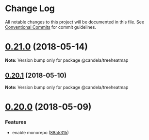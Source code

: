 # Change Log

All notable changes to this project will be documented in this file.
See [Conventional Commits](https://conventionalcommits.org) for commit guidelines.

<a name="0.21.0"></a>
# [0.21.0](https://github.com/Kitware/candela/compare/v0.20.1...v0.21.0) (2018-05-14)




**Note:** Version bump only for package @candela/treeheatmap

<a name="0.20.1"></a>
## [0.20.1](https://github.com/Kitware/candela/compare/v0.20.0...v0.20.1) (2018-05-10)




**Note:** Version bump only for package @candela/treeheatmap

<a name="0.20.0"></a>
# [0.20.0](https://github.com/kitware/candela/compare/v0.19.1...v0.20.0) (2018-05-09)


### Features

* enable monorepo ([88a5315](https://github.com/kitware/candela/commit/88a5315))

